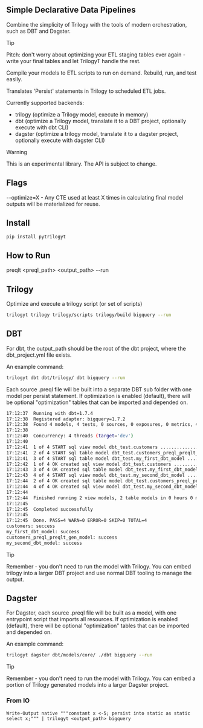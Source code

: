 ## Simple Declarative Data Pipelines

Combine the simplicity of Trilogy with the tools of modern orchestration, such as DBT and Dagster.

> [!TIP]
> Pitch: don't worry about optimizing your ETL staging tables ever again - write your final tables and let TrilogyT handle the rest. 

Compile your models to ETL scripts to run on demand. Rebuild, run, and test easily.

Translates 'Persist' statements in Trilogy to scheduled ETL jobs. 

Currently supported backends:
- trilogy (optimize a Trilogy model, execute in memory)
- dbt (optimize a Trilogy model, translate it to a DBT project, optionally execute with dbt CLI)
- dagster (optimize a trilogy model, translate it to a dagster project, optionally  execute with dagster CLI)

> [!WARNING]
> This is an experimental library. The API is subject to change.

## Flags

--optimize=X - Any CTE used at least X times in calculating final model outputs will be materialized for reuse.

## Install

`pip install pytrilogyt`

## How to Run

preqlt <backend> <preql_path> <output_path> <backend> --run

## Trilogy

Optimize and execute a trilogy script (or set of scripts)

```bash
trilogyt trilogy trilogy/scripts trilogy/build bigquery --run
```


## DBT

For dbt, the output_path should be the root of the dbt project, where the dbt_project.yml file exists. 

An example command:

```bash
trilogyt dbt dbt/trilogy/ dbt bigquery --run
```

Each source .preql file will be built into a separate DBT sub folder with one model per persist statement. If optimization is enabled (default), there will 
be optional "optimization" tables that can be imported and depended on.

```bash
17:12:37  Running with dbt=1.7.4
17:12:38  Registered adapter: bigquery=1.7.2
17:12:38  Found 4 models, 4 tests, 0 sources, 0 exposures, 0 metrics, 447 macros, 0 groups, 0 semantic models
17:12:38
17:12:40  Concurrency: 4 threads (target='dev')
17:12:40
17:12:41  1 of 4 START sql view model dbt_test.customers ................................. [RUN]
17:12:41  2 of 4 START sql table model dbt_test.customers_preql_preqlt_gen_model ......... [RUN]
17:12:41  3 of 4 START sql table model dbt_test.my_first_dbt_model ....................... [RUN]
17:12:42  1 of 4 OK created sql view model dbt_test.customers ............................ [CREATE VIEW (0 processed) in 1.09s]
17:12:43  3 of 4 OK created sql table model dbt_test.my_first_dbt_model .................. [CREATE TABLE (2.0 rows, 0 processed) in 2.78s]
17:12:43  4 of 4 START sql view model dbt_test.my_second_dbt_model ....................... [RUN]
17:12:44  2 of 4 OK created sql table model dbt_test.customers_preql_preqlt_gen_model .... [CREATE TABLE (100.0 rows, 4.3 KiB processed) in 3.55s]
17:12:44  4 of 4 OK created sql view model dbt_test.my_second_dbt_model .................. [CREATE VIEW (0 processed) in 1.10s]
17:12:44
17:12:44  Finished running 2 view models, 2 table models in 0 hours 0 minutes and 6.37 seconds (6.37s).
17:12:45  
17:12:45  Completed successfully
17:12:45
17:12:45  Done. PASS=4 WARN=0 ERROR=0 SKIP=0 TOTAL=4
customers: success
my_first_dbt_model: success
customers_preql_preqlt_gen_model: success
my_second_dbt_model: success
```

> [!TIP]
> Remember - you don't need to run the model with Trilogy. You can embed trilogy into a larger DBT project and use normal DBT tooling to manage the output. 

## Dagster

For Dagster, each source .preql file will be built as a model, with one entrypoint script that imports all resources.  If optimization is enabled (default), there will 
be optional "optimization" tables that can be imported and depended on.

An example command:

```bash
trilogyt dagster dbt/models/core/ ./dbt bigquery --run
```

> [!TIP]
> Remember - you don't need to run the model with Trilogy. You can embed a portion of Trilogy generated models into a larger Dagster project. 


### From IO

```console
Write-Output native """constant x <-5; persist into static as static select x;""" | trilogyt <output_path> bigquery
```